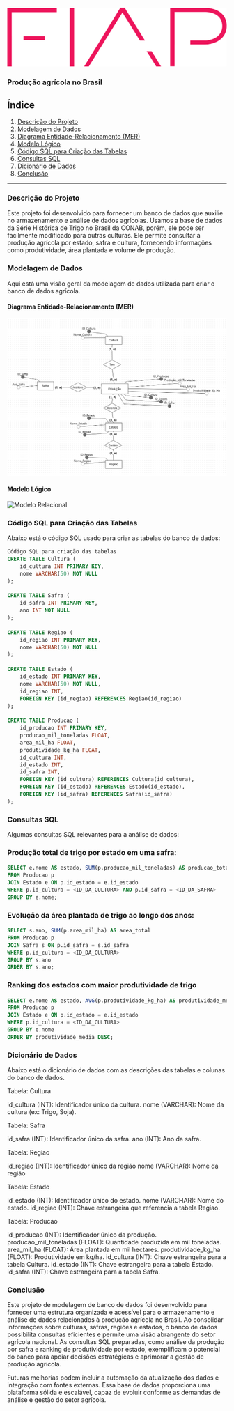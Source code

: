 

![Logo FIAP](https://github.com/Vitor-coder-eng/agricultural-database/blob/main/logo-fiap.png)

### Produção agrícola no Brasil


## Índice

1. [Descrição do Projeto](#descrição-do-projeto)
2. [Modelagem de Dados](#modelagem-de-dados)
3. [Diagrama Entidade-Relacionamento (MER)](#diagrama-entidade-relacionamento-mer)
4. [Modelo Lógico](#modelo-lógico)
5. [Código SQL para Criação das Tabelas](#código-sql-para-criação-das-tabelas)
6. [Consultas SQL](#consultas-sql)
7. [Dicionário de Dados](#dicionário-de-dados)
8. [Conclusão](#conclusão)

---

### Descrição do Projeto

Este projeto foi desenvolvido para fornecer um banco de dados que auxilie no armazenamento e análise de dados agrícolas. Usamos a base de dados da Série Histórica de Trigo no Brasil da CONAB, porém, ele pode ser facilmente modificado para outras culturas. Ele permite consultar a produção agrícola por estado, safra e cultura, fornecendo informações como produtividade, área plantada e volume de produção.

### Modelagem de Dados

Aqui está uma visão geral da modelagem de dados utilizada para criar o banco de dados agrícola.

#### Diagrama Entidade-Relacionamento (MER)
![ Diagrama Entidade-Relacionamento](https://github.com/Vitor-coder-eng/agricultural-database/blob/main/Modelo%20Entidade-Relacionamento.png)

#### Modelo Lógico
![Modelo Relacional](https://github.com/Vitor-coder-eng/agricultural-database/blob/main/Modelo%20L%C3%B3gico)

### Código SQL para Criação das Tabelas

Abaixo está o código SQL usado para criar as tabelas do banco de dados:

```sql
Código SQL para criação das tabelas
CREATE TABLE Cultura (
    id_cultura INT PRIMARY KEY,
    nome VARCHAR(50) NOT NULL
);

CREATE TABLE Safra (
    id_safra INT PRIMARY KEY,
    ano INT NOT NULL
);

CREATE TABLE Regiao (
    id_regiao INT PRIMARY KEY,
    nome VARCHAR(50) NOT NULL
);

CREATE TABLE Estado (
    id_estado INT PRIMARY KEY,
    nome VARCHAR(50) NOT NULL,
    id_regiao INT,
    FOREIGN KEY (id_regiao) REFERENCES Regiao(id_regiao)
);

CREATE TABLE Producao (
    id_producao INT PRIMARY KEY,
    producao_mil_toneladas FLOAT,
    area_mil_ha FLOAT,
    produtividade_kg_ha FLOAT,
    id_cultura INT,
    id_estado INT,
    id_safra INT,
    FOREIGN KEY (id_cultura) REFERENCES Cultura(id_cultura),
    FOREIGN KEY (id_estado) REFERENCES Estado(id_estado),
    FOREIGN KEY (id_safra) REFERENCES Safra(id_safra)
);

```
### Consultas SQL

Algumas consultas SQL relevantes para a análise de dados:

### Produção total de trigo por estado em uma safra:

```sql
SELECT e.nome AS estado, SUM(p.producao_mil_toneladas) AS producao_total
FROM Producao p
JOIN Estado e ON p.id_estado = e.id_estado
WHERE p.id_cultura = <ID_DA_CULTURA> AND p.id_safra = <ID_DA_SAFRA>
GROUP BY e.nome;
```

### Evolução da área plantada de trigo ao longo dos anos:

```sql
SELECT s.ano, SUM(p.area_mil_ha) AS area_total
FROM Producao p
JOIN Safra s ON p.id_safra = s.id_safra
WHERE p.id_cultura = <ID_DA_CULTURA>
GROUP BY s.ano
ORDER BY s.ano;
```

### Ranking dos estados com maior produtividade de trigo

```sql
SELECT e.nome AS estado, AVG(p.produtividade_kg_ha) AS produtividade_media
FROM Producao p
JOIN Estado e ON p.id_estado = e.id_estado
WHERE p.id_cultura = <ID_DA_CULTURA>
GROUP BY e.nome
ORDER BY produtividade_media DESC;
```

### Dicionário de Dados

Abaixo está o dicionário de dados com as descrições das tabelas e colunas do banco de dados.

Tabela: Cultura

id_cultura (INT): Identificador único da cultura.
nome (VARCHAR): Nome da cultura (ex: Trigo, Soja).

Tabela: Safra

id_safra (INT): Identificador único da safra.
ano (INT): Ano da safra.

Tabela: Regiao

id_regiao (INT): Identificador único da região
nome (VARCHAR): Nome da região

Tabela: Estado

id_estado (INT): Identificador único do estado.
nome (VARCHAR): Nome do estado.
id_regiao (INT): Chave estrangeira que referencia a tabela Regiao.

Tabela: Producao

id_producao (INT): Identificador único da produção.
producao_mil_toneladas (FLOAT): Quantidade produzida em mil toneladas.
area_mil_ha (FLOAT): Área plantada em mil hectares.
produtividade_kg_ha (FLOAT): Produtividade em kg/ha.
id_cultura (INT): Chave estrangeira para a tabela Cultura.
id_estado (INT): Chave estrangeira para a tabela Estado.
id_safra (INT): Chave estrangeira para a tabela Safra.

### Conclusão

Este projeto de modelagem de banco de dados foi desenvolvido para fornecer uma estrutura organizada e acessível para o armazenamento e análise de dados relacionados à produção agrícola no Brasil. Ao consolidar informações sobre culturas, safras, regiões e estados, o banco de dados possibilita consultas eficientes e permite uma visão abrangente do setor agrícola nacional. As consultas SQL preparadas, como análise da produção por safra e ranking de produtividade por estado, exemplificam o potencial do banco para apoiar decisões estratégicas e aprimorar a gestão de produção agrícola.

Futuras melhorias podem incluir a automação da atualização dos dados e integração com fontes externas. Essa base de dados proporciona uma plataforma sólida e escalável, capaz de evoluir conforme as demandas de análise e gestão do setor agrícola.


